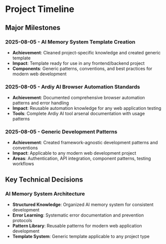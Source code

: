 # Project Timeline

## Major Milestones

### 2025-08-05 - AI Memory System Template Creation
- **Achievement**: Cleaned project-specific knowledge and created generic template
- **Impact**: Template ready for use in any frontend/backend project
- **Components**: Generic patterns, conventions, and best practices for modern web development

### 2025-08-05 - Ardiy AI Browser Automation Standards
- **Achievement**: Documented comprehensive browser automation patterns and error handling
- **Impact**: Reusable automation knowledge for any web application testing
- **Tools**: Complete Ardiy AI tool arsenal documentation with usage patterns

### 2025-08-05 - Generic Development Patterns
- **Achievement**: Created framework-agnostic development patterns and conventions
- **Impact**: Applicable to any modern web development project
- **Areas**: Authentication, API integration, component patterns, testing workflows

## Key Technical Decisions

### AI Memory System Architecture
- **Structured Knowledge**: Organized AI memory system for consistent development
- **Error Learning**: Systematic error documentation and prevention protocols
- **Pattern Library**: Reusable patterns for modern web application development
- **Template System**: Generic template applicable to any project type

